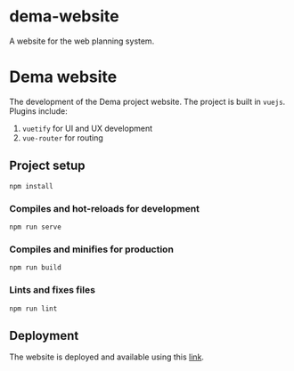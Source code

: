 # dema-website
A website for the web planning system.

# Dema website
The development of the Dema project website. The project is built in ```vuejs```. Plugins include:

1. ```vuetify``` for UI and UX development
2. ```vue-router``` for routing

## Project setup
```
npm install
```

### Compiles and hot-reloads for development
```
npm run serve
```

### Compiles and minifies for production
```
npm run build
```

### Lints and fixes files
```
npm run lint
```

## Deployment
The website is deployed and available using this [link](https://demawebsite.web.app).